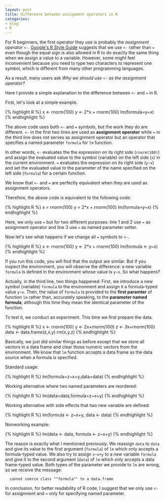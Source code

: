 ```yaml
---
layout: post
title: Difference between assignment operators in R
categories:
- blog
- R
---
```


For R beginners, the first operator they use is probably the *assignment operator* `<-`. [Google's R Style Guide](http://google-styleguide.googlecode.com/svn/trunk/Rguide.xml) suggests that we use `<-` rather than `=` even though the equal sign is also allowed in R to do exactly the same thing when we assign a value to a variable. However, some might feel inconvenient because you need to type two characters to represent one symbol, which is different from many other programming languages.

As a result, many users ask *Why we should use `<-` as the assignment operator?*

Here I provide a simple explanation to the difference between `<-` and `=` in R.

First, let's look at a simple example.

{% highlight R %}
x <- rnorm(100)
y <- 2*x + rnorm(100)
lm(formula=y~x)
{% endhighlight %}

The above code uses both `<-` and `=` symbols, but the work they do are different. `<-` in the first two lines are used as **assignment operator** while `=` in the third line does not serves as assignment operator but an operator that specifies a named parameter `formula` for `lm` function.

In other words, `<-` evaluates the the expression on its right side (`rnorm(100)`) and assign the evaluated value to the symbol (variable) on the left side (`x`) in the current environment. `=` evaluates the expression on its right side (`y~x`) and set the evaluated value to the parameter of the name specified on the left side (`formula`) for a certain function.

We know that `<-` and `=` are perfectly equivalent when they are used as assignment operators.

Therefore, the above code is equivalent to the following code:

{% highlight R %}
x = rnorm(100)
y = 2*x + rnorm(100)
lm(formula=y~x)
{% endhighlight %}

Here, we only use `=` but for two different purposes: line 1 and 2 use `=` as assignment operator and line 3 use `=` as named parameter setter.

Now let's see what happens if we change all `=` symbols to `<-`.

{% highlight R %}
x <- rnorm(100)
y <- 2*x + rnorm(100)
lm(formula <- y~x)
{% endhighlight %}

If you run this code, you will find that the output are similar. But if you inspect the environment, you will observe the difference: a new variable `formula` is defined in the environment whose value is `y~x`. So what happens?

Actually, in the third line, two things happened: First, we introduce a new symbol (variable) `formula` to the environment and assign it a formula-typed value `y~x`. Then, the value of `formula` is provided to the **first paramter** of function `lm` rather than, accurately speaking, to the **parameter named formula**, although this time they mean the identical parameter of the function.

To test it, we conduct an experiment. This time we first prepare the data.

{% highlight R %}
x <- rnorm(100)
y <- 2*x+rnorm(100)
z <- 3*x+rnorm(100)
data <- data.frame(z,x,y)
rm(x,y,z)
{% endhighlight %}

Basically, we just did similar things as before except that we store all vectors in a data frame and clear those numeric vectors from the environment. We know that `lm` function accepts a data frame as the data source when a formula is specified.

Standard usage:

{% highlight R %}
lm(formula=z~x+y,data=data)
{% endhighlight %}

Working alternative where two named parameters are reordered:

{% highlight R %}
lm(data=data,formula=z~x+y)
{% endhighlight %}

Working alternative with side effects that two new variable are defined:

{% highlight R %}
lm(formula <- z~x+y, data <- data)
{% endhighlight %}

Nonworking example:

{% highlight R %}
lm(data <- data, formula <- z~x+y)
{% endhighlight %}

The reason is exactly what I mentioned previously. We reassign `data` to `data` and give its value to the first argument (`formula`) of `lm` which only accepts a formula-typed value. We also try to assign `z~x+y` to a new variable `formula` and give it to the second argument (`data`) of `lm` which only accepts a data frame-typed value. Both types of the parameter we provide to `lm` are wrong, so we receive the message:

```Error in as.data.frame.default(data) : 
  cannot coerce class ""formula"" to a data.frame
```

In conclusion, for better readability of R code, I suggest that we only use `<-` for assignment and `=` only for specifying named parameter.
